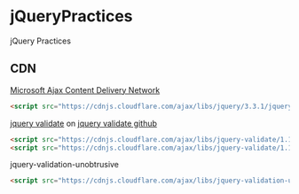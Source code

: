 # jQueryPractices

jQuery Practices

## CDN

[Microsoft Ajax Content Delivery Network](https://docs.microsoft.com/en-us/aspnet/ajax/cdn/overview)

```html
<script src="https://cdnjs.cloudflare.com/ajax/libs/jquery/3.3.1/jquery.js"></script>
```

[jquery validate](https://jqueryvalidation.org/) on [jquery validate github](https://github.com/jquery-validation/jquery-validation)

```html
<script src="https://cdnjs.cloudflare.com/ajax/libs/jquery-validate/1.19.0/jquery.validate.js"></script>
<script src="https://cdnjs.cloudflare.com/ajax/libs/jquery-validate/1.19.0/additional-methods.js"></script>
```

jquery-validation-unobtrusive

```html
<script src="https://cdnjs.cloudflare.com/ajax/libs/jquery-validation-unobtrusive/3.2.11/jquery.validate.unobtrusive.js"></script>
```
